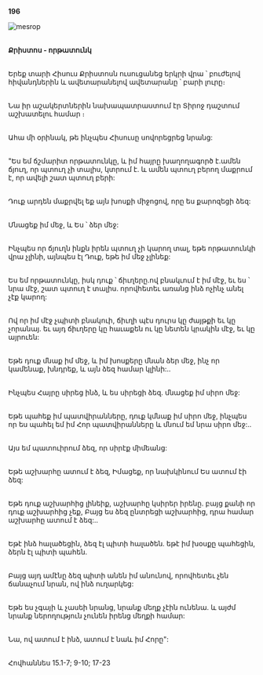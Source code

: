 **196**

![mesrop](https://volamar.ru/audio_video/foto/01/detbible/B408.BMP)

\
**Քրիստոս - որթատունկ**

\
Երեք տարի Հիսուս Քրիստոսն ուսուցանեց երկրի վրա ՝ բուժելով հիվանդներին և ավետարանելով ավետարանը ՝ բարի լուրը։

\
Նա իր աշակերտներին նախապատրաստում էր Տիրոջ դաշտում աշխատելու համար ։

\
Ահա մի օրինակ, թե ինչպես Հիսուսը սովորեցրեց նրանց:

\
"Ես եմ ճշմարիտ որթատունկը, և իմ հայրը խաղողագործ է.ամեն ճյուղ, որ պտուղ չի տալիս, կտրում է. և ամեն պտուղ բերող մաքրում է, որ ավելի շատ պտուղ բերի:

\
Դուք արդեն մաքրվել եք այն խոսքի միջոցով, որը ես քարոզեցի ձեզ:

\
Մնացեք իմ մեջ, և Ես ՝ ձեր մեջ:

\
Ինչպես որ ճյուղն ինքն իրեն պտուղ չի կարող տալ, եթե որթատունկի վրա չլինի, այնպես էլ Դուք, եթե իմ մեջ չլինեք:

\
Ես եմ որթատունկը, իսկ դուք ՝ ճիւղերը.ով բնակւում է իմ մէջ, եւ ես ՝ նրա մէջ, շատ պտուղ է տալիս. որովհետեւ առանց ինձ ոչինչ անել չէք կարող:

\
Ով որ իմ մէջ չպիտի բնակուի, ճիւղի պէս դուրս կը ժայթքի եւ կը չորանայ. եւ այդ ճիւղերը կը հաւաքեն ու կը նետեն կրակին մէջ, եւ կը այրուեն:

\
Եթե դուք մնաք իմ մեջ, և իմ խոսքերը մնան ձեր մեջ, ինչ որ կամենաք, խնդրեք, և այն ձեզ համար կլինի:..

\
Ինչպես Հայրը սիրեց ինձ, և ես սիրեցի ձեզ. մնացեք իմ սիրո մեջ:

\
Եթե պահեք իմ պատվիրանները, դուք կմնաք իմ սիրո մեջ, ինչպես որ ես պահել եմ իմ Հոր պատվիրանները և մնում եմ նրա սիրո մեջ:..

\
Այս եմ պատուիրում ձեզ, որ սիրէք միմեանց:

\
Եթե աշխարհը ատում է ձեզ, Իմացեք, որ նախկինում Ես ատում էի ձեզ:

\
Եթե դուք աշխարհից լինեիք, աշխարհը կսիրեր իրենը. բայց քանի որ դուք աշխարհից չեք, Բայց ես ձեզ ընտրեցի աշխարհից, դրա համար աշխարհը ատում է ձեզ:..

\
Եթէ ինձ հալածեցին, ձեզ էլ պիտի հալածեն. եթէ իմ խօսքը պահեցին, ձերն էլ պիտի պահեն.

\
Բայց այդ ամէնը ձեզ պիտի անեն իմ անունով, որովհետեւ չեն ճանաչում նրան, ով ինձ ուղարկեց:

\
Եթե ես չգայի և չասեի նրանց, նրանք մեղք չէին ունենա. և այժմ նրանք ներողություն չունեն իրենց մեղքի համար:

\
Նա, ով ատում է ինձ, ատում է նաև իմ Հորը":

\
Հովհաննես 15.1-7; 9-10; 17-23
